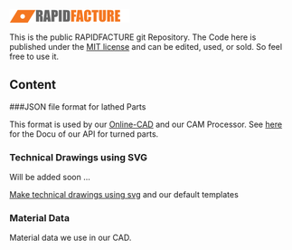 
![alt text](img/logo.png "RAPIDFACTURE - CNC-turned parts online")


This is the public RAPIDFACTURE git Repository.
The Code here is published under the [MIT license](https://en.wikipedia.org/wiki/MIT_License) and can be edited, used, or sold.
So feel free to use it.



## Content


###JSON file format for lathed Parts


This format is used by our [Online-CAD](https://www.rapidfacture.com/cad/cad.html) and our CAM Processor.
See [here](turningJSON/doc.MD) for the Docu of our API for turned parts.



### Technical Drawings using SVG


Will be added soon ...

[Make technical drawings using svg](techDrawing/doc.MD) and our default templates





### Material Data


Material data we use in our CAD.
